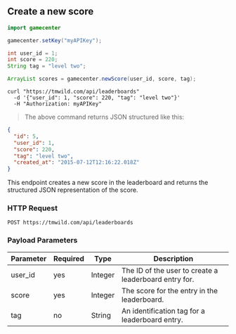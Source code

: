 ## Create a new score

```java
import gamecenter

gamecenter.setKey("myAPIKey");

int user_id = 1;
int score = 220;
String tag = "level two";

ArrayList scores = gamecenter.newScore(user_id, score, tag);
```

```shell
curl "https://tmwild.com/api/leaderboards"
  -d '{"user_id": 1, "score": 220, "tag": "level two"}'
  -H "Authorization: myAPIKey"
```

> The above command returns JSON structured like this:

```json
{
  "id": 5,
  "user_id": 1,
  "score": 220,
  "tag": "level two",
  "created_at": "2015-07-12T12:16:22.018Z"
}
```

This endpoint creates a new score in the leaderboard and returns the structured JSON representation of the score.


### HTTP Request

`POST https://tmwild.com/api/leaderboards`

### Payload Parameters

Parameter | Required | Type | Description
--------- | -------- | ---- | -----------
user_id | yes | Integer | The ID of the user to create a leaderboard entry for.
score | yes | Integer | The score for the entry in the leaderboard.
tag | no | String | An identification tag for a leaderboard entry.

